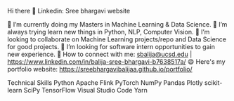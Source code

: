 Hi there 👋
Linkedin: Sree bhargavi website

🔭 I’m currently doing my Masters in Machine Learning & Data Science.
🌱 I’m always trying learn new things in Python, NLP, Computer Vision.
👯 I’m looking to collaborate on Machine Learning projects/repo and Data Science for good projects.
🤔 I’m looking for software intern opportunities to gain new experience.
🤝 How to connect with me: sbalija@ucsd.edu | https://www.linkedin.com/in/balija-sree-bhargavi-b7638517a/
😄 Here's my portfolio website: https://sreebhargavibalijaa.github.io/portfolio/


Technical Skills
Python Apache Flink PyTorch NumPy Pandas Plotly scikit-learn SciPy TensorFlow Visual Studio Code Yarn
